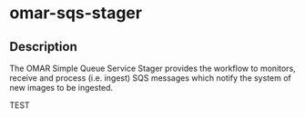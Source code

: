 # omar-sqs-stager

## Description

The OMAR Simple Queue Service Stager provides the workflow to monitors, receive and process (i.e. ingest) SQS messages which notify the system of new images to be ingested.

TEST
 
